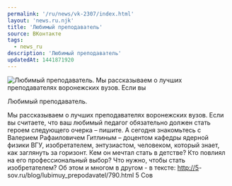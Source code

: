 ```yaml
---
permalink: '/ru/news/vk-2307/index.html'
layout: 'news.ru.njk'
title: 'Любимый преподаватель'
source: ВКонтакте
tags:
  - news_ru
description: 'Любимый преподаватель'
updatedAt: 1441871920
---
```

![Любимый преподаватель. Мы рассказываем о лучших преподавателях воронежских вузов. Если вы](https://sun9-48.userapi.com/impf/c627419/v627419833/18b7c/5Hm1Kp-jhPE.jpg?size=510x350&quality=96&proxy=1&sign=3e4d7d76d2c33439d46ca907993dcea8&c_uniq_tag=aSBmZQzG5rEyghwhILBzBrivqmbxDjLlMLzQARSPRHU&type=album)

Любимый преподаватель.

Мы рассказываем о лучших преподавателях воронежских вузов. Если вы считаете, что ваш любимый педагог обязательно должен стать героем следующего очерка – пишите.
А сегодня знакомьтесь с Валерием Рафаиловичем Гитлиным – доцентом кафедры ядерной физики ВГУ, изобретателем, энтузиастом, человеком, который знает, как заглянуть за горизонт.
Кем он мечтал стать в детстве? Кто повлиял на его профессиональный выбор? Что нужно, чтобы стать изобретателем? Об этом и многом в другом - в тексте:
[http://5](http://5)-sov.ru/blog/lubimuy_prepodavatel/790.html
5 Сов
